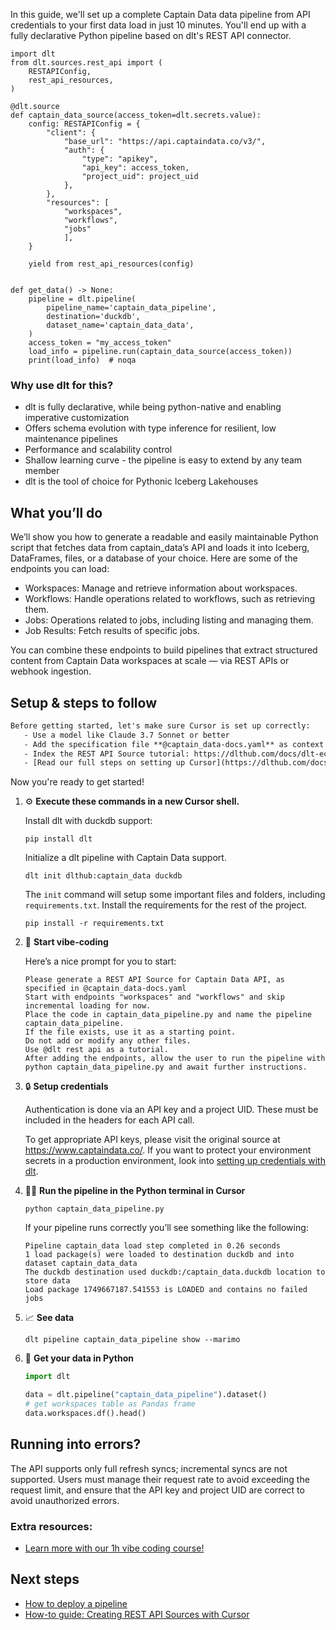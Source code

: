 In this guide, we'll set up a complete Captain Data data pipeline from API credentials to your first data load in just 10 minutes. You'll end up with a fully declarative Python pipeline based on dlt's REST API connector.

```python-outcome
import dlt
from dlt.sources.rest_api import (
    RESTAPIConfig,
    rest_api_resources,
)

@dlt.source
def captain_data_source(access_token=dlt.secrets.value):
    config: RESTAPIConfig = {
        "client": {
            "base_url": "https://api.captaindata.co/v3/",
            "auth": {
                "type": "apikey",
                "api_key": access_token,
                "project_uid": project_uid
            },
        },
        "resources": [
            "workspaces",
            "workflows",
            "jobs"
            ],
    }

    yield from rest_api_resources(config)


def get_data() -> None:
    pipeline = dlt.pipeline(
        pipeline_name='captain_data_pipeline',
        destination='duckdb',
        dataset_name='captain_data_data', 
    )
    access_token = "my_access_token"
    load_info = pipeline.run(captain_data_source(access_token))
    print(load_info)  # noqa
```

### Why use dlt for this?

- dlt is fully declarative, while being python-native and enabling imperative customization
- Offers schema evolution with type inference for resilient, low maintenance pipelines
- Performance and scalability control
- Shallow learning curve - the pipeline is easy to extend by any team member
- dlt is the tool of choice for Pythonic Iceberg Lakehouses

## What you’ll do

We’ll show you how to generate a readable and easily maintainable Python script that fetches data from captain_data’s API and loads it into Iceberg, DataFrames, files, or a database of your choice. Here are some of the endpoints you can load:

- Workspaces: Manage and retrieve information about workspaces.
- Workflows: Handle operations related to workflows, such as retrieving them.
- Jobs: Operations related to jobs, including listing and managing them.
- Job Results: Fetch results of specific jobs.

You can combine these endpoints to build pipelines that extract structured content from Captain Data workspaces at scale — via REST APIs or webhook ingestion.

## Setup & steps to follow

```default
Before getting started, let's make sure Cursor is set up correctly:
   - Use a model like Claude 3.7 Sonnet or better
   - Add the specification file **@captain_data-docs.yaml** as context
   - Index the REST API Source tutorial: https://dlthub.com/docs/dlt-ecosystem/verified-sources/rest_api/ and add it to context as **@dlt rest api**
   - [Read our full steps on setting up Cursor](https://dlthub.com/docs/dlt-ecosystem/llm-tooling/cursor-restapi#23-configuring-cursor-with-documentation)
```

Now you're ready to get started! 

1. ⚙️ **Execute these commands in a new Cursor shell.**
    
    Install dlt with duckdb support:
    ```shell
    pip install dlt
    ```

    Initialize a dlt pipeline with Captain Data support.
    ```shell
    dlt init dlthub:captain_data duckdb
    ```

    The `init` command will setup some important files and folders, including `requirements.txt`. Install the requirements for the rest of the project.
    ```shell
    pip install -r requirements.txt
    ```
    
2. 🤠 **Start vibe-coding**
    
    Here’s a nice prompt for you to start: 
    
    ```prompt
    Please generate a REST API Source for Captain Data API, as specified in @captain_data-docs.yaml 
    Start with endpoints "workspaces" and "workflows" and skip incremental loading for now. 
    Place the code in captain_data_pipeline.py and name the pipeline captain_data_pipeline. 
    If the file exists, use it as a starting point. 
    Do not add or modify any other files. 
    Use @dlt rest api as a tutorial. 
    After adding the endpoints, allow the user to run the pipeline with python captain_data_pipeline.py and await further instructions.
    ```

    
3. 🔒 **Setup credentials** 
    
    Authentication is done via an API key and a project UID. These must be included in the headers for each API call.
    
    To get appropriate API keys, please visit the original source at https://www.captaindata.co/.
    If you want to protect your environment secrets in a production environment, look into [setting up credentials with dlt](https://dlthub.com/docs/walkthroughs/add_credentials).
    
4. 🏃‍♀️ **Run the pipeline in the Python terminal in Cursor**
    
    ```shell
    python captain_data_pipeline.py
    ```
    
    If your pipeline runs correctly you’ll see something like the following:
    
    ```shell
    Pipeline captain_data load step completed in 0.26 seconds
    1 load package(s) were loaded to destination duckdb and into dataset captain_data_data
    The duckdb destination used duckdb:/captain_data.duckdb location to store data
    Load package 1749667187.541553 is LOADED and contains no failed jobs
    ```
    
5. 📈 **See data**
    
    ```shell
    dlt pipeline captain_data_pipeline show --marimo
    ```
    
6. 🐍 **Get your data in Python**
    
    ```python
    import dlt

   data = dlt.pipeline("captain_data_pipeline").dataset()
   # get workspaces table as Pandas frame
   data.workspaces.df().head()
    ```

## Running into errors?

The API supports only full refresh syncs; incremental syncs are not supported. Users must manage their request rate to avoid exceeding the request limit, and ensure that the API key and project UID are correct to avoid unauthorized errors.

### Extra resources:

- [Learn more with our 1h vibe coding course!](https://www.youtube.com/watch?v=GGid70rnJuM)

## Next steps

- [How to deploy a pipeline](https://dlthub.com/docs/walkthroughs/deploy-a-pipeline)
- [How-to guide: Creating REST API Sources with Cursor](https://dlthub.com/docs/dlt-ecosystem/llm-tooling/cursor-restapi)